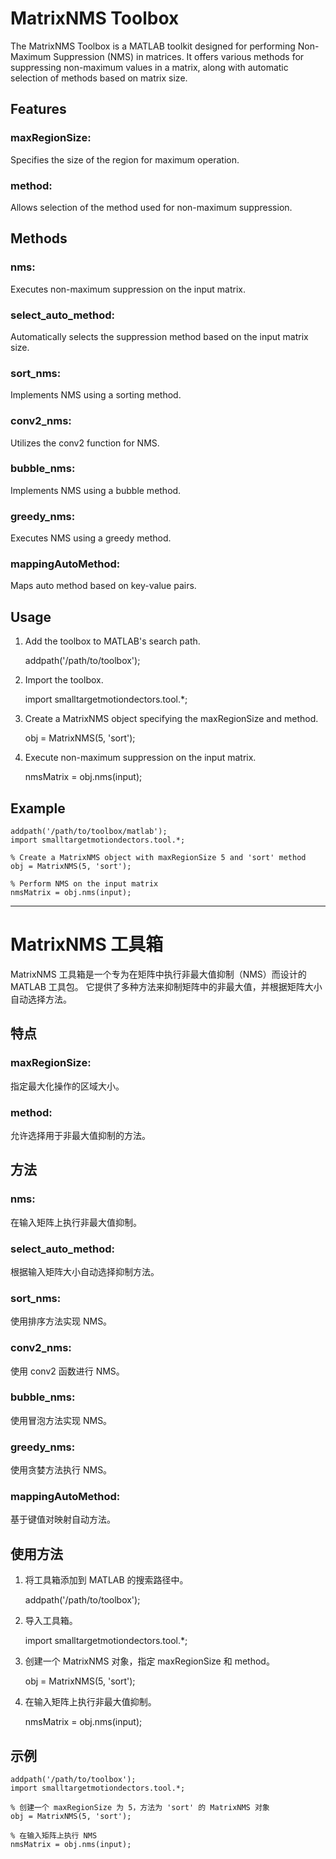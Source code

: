 # MatrixNMS Toolbox
The MatrixNMS Toolbox is a MATLAB toolkit designed for performing Non-Maximum Suppression (NMS) in matrices. 
It offers various methods for suppressing non-maximum values in a matrix, along with automatic selection of methods based on matrix size.

## Features
### maxRegionSize: 
Specifies the size of the region for maximum operation.

### method: 
Allows selection of the method used for non-maximum suppression.

## Methods
### nms: 
Executes non-maximum suppression on the input matrix.
### select_auto_method: 
Automatically selects the suppression method based on the input matrix size.
### sort_nms: 
Implements NMS using a sorting method.
### conv2_nms: 
Utilizes the conv2 function for NMS.
### bubble_nms: 
Implements NMS using a bubble method.
### greedy_nms: 
Executes NMS using a greedy method.
### mappingAutoMethod: 
Maps auto method based on key-value pairs.

## Usage
1. Add the toolbox to MATLAB's search path.

    addpath('/path/to/toolbox'); 

2. Import the toolbox.

    import smalltargetmotiondectors.tool.*;

3. Create a MatrixNMS object specifying the maxRegionSize and method.

    obj = MatrixNMS(5, 'sort');

4. Execute non-maximum suppression on the input matrix.

    nmsMatrix = obj.nms(input);

## Example

    addpath('/path/to/toolbox/matlab');
    import smalltargetmotiondectors.tool.*;

    % Create a MatrixNMS object with maxRegionSize 5 and 'sort' method
    obj = MatrixNMS(5, 'sort');

    % Perform NMS on the input matrix
    nmsMatrix = obj.nms(input);

---

# MatrixNMS 工具箱
MatrixNMS 工具箱是一个专为在矩阵中执行非最大值抑制（NMS）而设计的 MATLAB 工具包。
它提供了多种方法来抑制矩阵中的非最大值，并根据矩阵大小自动选择方法。

## 特点
### maxRegionSize: 
指定最大化操作的区域大小。

### method: 
允许选择用于非最大值抑制的方法。
## 方法
### nms: 
在输入矩阵上执行非最大值抑制。
### select_auto_method: 
根据输入矩阵大小自动选择抑制方法。
### sort_nms: 
使用排序方法实现 NMS。
### conv2_nms: 
使用 conv2 函数进行 NMS。
### bubble_nms: 
使用冒泡方法实现 NMS。
### greedy_nms: 
使用贪婪方法执行 NMS。
### mappingAutoMethod: 
基于键值对映射自动方法。

## 使用方法
1. 将工具箱添加到 MATLAB 的搜索路径中。

    addpath('/path/to/toolbox');

2. 导入工具箱。

    import smalltargetmotiondectors.tool.*;

3. 创建一个 MatrixNMS 对象，指定 maxRegionSize 和 method。

    obj = MatrixNMS(5, 'sort');

4. 在输入矩阵上执行非最大值抑制。

    nmsMatrix = obj.nms(input);

## 示例

    addpath('/path/to/toolbox');
    import smalltargetmotiondectors.tool.*;

    % 创建一个 maxRegionSize 为 5，方法为 'sort' 的 MatrixNMS 对象
    obj = MatrixNMS(5, 'sort');

    % 在输入矩阵上执行 NMS
    nmsMatrix = obj.nms(input);
